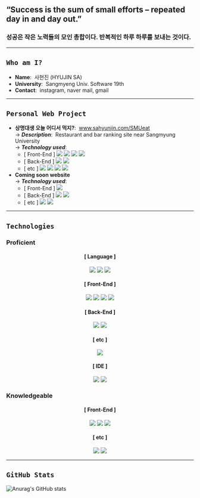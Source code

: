 ## “Success is the sum of small efforts – repeated day in and day out.” 
### 성공은 작은 노력들의 모인 총합이다. 반복적인 하루 하루를 보내는 것이다.
---
## `Who am I?`
- **Name**:&nbsp;&nbsp;사현진 (HYUJIN SA)
- **University**:&nbsp;&nbsp;Sangmyeng Univ. Software 19th
- **Contact**:&nbsp;&nbsp;instagram, naver mail, gmail
---
## `Personal Web Project`
- **상명대생 오늘 어디서 먹지?**:&nbsp;&nbsp;<a href="http://www.sahyunjin.com/SMUeat/">www.sahyunjin.com/SMUeat<a/> <br>
  &#8594; ***Description***:&nbsp;&nbsp;Restaurant and bar ranking site near Sangmyung University <br>
  &#8594; ***Technology used***:
  - [ Front-End ]
  <img src="https://img.shields.io/badge/Django Template Engine-092E20?style=flat-square&logo=Django&logoColor=white"/></a>
  <img src="https://img.shields.io/badge/HTML-E34F26?style=flat-square&logo=HTML5&logoColor=white"/></a>
  <img src="https://img.shields.io/badge/CSS-1572B6?style=flat-square&logo=CSS3&logoColor=white"/></a>
  <img src="https://img.shields.io/badge/JavaScript-F7DF1E?style=flat-square&logo=JavaScript&logoColor=white"/></a><br>
  - [ Back-End ]
  <img src="https://img.shields.io/badge/Django-092E20?style=flat-square&logo=Django&logoColor=white"/></a>
  <img src="https://img.shields.io/badge/Python-3776AB?style=flat-square&logo=Python&logoColor=white"/></a><br>
  - [ etc ]
  <img src="https://img.shields.io/badge/SQLite-003B57?style=flat-square&logo=SQLite&logoColor=white"/></a>
  <img src="https://img.shields.io/badge/Amazon AWS-232F3E?style=flat-square&logo=Amazon AWS&logoColor=white"/></a>
  <img src="https://img.shields.io/badge/NGINX-009639?style=flat-square&logo=NGINX&logoColor=white"/></a>
  <img src="https://img.shields.io/badge/uWSGI-00A98F?style=flat-square&logo=uWSGI&logoColor=white"/></a>
- **Coming soon website** <br>
  &#8594; ***Technology used***:
  - [ Front-End ]
  <img src="https://img.shields.io/badge/React.js-61DBFB?style=flat-square&logo=React&logoColor=white"/></a><br>
  - [ Back-End ]
  <img src="https://img.shields.io/badge/Spring Boot-6DB33F?style=flat-square&logo=Spring Boot&logoColor=white"/></a>
  <img src="https://img.shields.io/badge/Java-007396?style=flat-square&logo=Java&logoColor=white"/></a><br>
  - [ etc ]
  <img src="https://img.shields.io/badge/MySQL-4479A1?style=flat-square&logo=MySQL&logoColor=white"/></a>
  <img src="https://img.shields.io/badge/Amazon AWS-232F3E?style=flat-square&logo=Amazon AWS&logoColor=white"/></a>
---
## `Technologies`

### Proficient

<div align=center>

#### [ Language ]
<img src="https://img.shields.io/badge/C-A8B9CC?style=flat-square&logo=C&logoColor=white"/></a>
<img src="https://img.shields.io/badge/Python-3776AB?style=flat-square&logo=Python&logoColor=white"/></a>
<img src="https://img.shields.io/badge/Java-007396?style=flat-square&logo=Java&logoColor=white"/></a>

#### [ Front-End ]
<img src="https://img.shields.io/badge/Django Template Engine-092E20?style=flat-square&logo=Django&logoColor=white"/></a>
<img src="https://img.shields.io/badge/HTML-E34F26?style=flat-square&logo=HTML5&logoColor=white"/></a>
<img src="https://img.shields.io/badge/CSS-1572B6?style=flat-square&logo=CSS3&logoColor=white"/></a>
<img src="https://img.shields.io/badge/JavaScript-F7DF1E?style=flat-square&logo=JavaScript&logoColor=white"/></a>

#### [ Back-End ]
<img src="https://img.shields.io/badge/Django-092E20?style=flat-square&logo=Django&logoColor=white"/></a>
<img src="https://img.shields.io/badge/Spring Boot-6DB33F?style=flat-square&logo=Spring Boot&logoColor=white"/></a>

#### [ etc ]
<img src="https://img.shields.io/badge/Amazon AWS-232F3E?style=flat-square&logo=Amazon AWS&logoColor=white"/></a>
  
#### [ IDE ]
<img src="https://img.shields.io/badge/Visual Studio Code-007ACC?style=flat-square&logo=Visual Studio Code&logoColor=white"/></a>
<img src="https://img.shields.io/badge/IntelliJ IDEA-000000?style=flat-square&logo=IntelliJ IDEA&logoColor=white"/></a>

</div>

### Knowledgeable

<div align=center>

#### [ Front-End ]
<img src="https://img.shields.io/badge/React.js-61DBFB?style=flat-square&logo=React&logoColor=white"/></a>
<img src="https://img.shields.io/badge/Thymeleaf-005F0F?style=flat-square&logo=Thymeleaf&logoColor=white"/></a>
<img src="https://img.shields.io/badge/Swift-F05138?style=flat-square&logo=Swift&logoColor=white"/></a>

#### [ etc ]
<img src="https://img.shields.io/badge/MySQL-4479A1?style=flat-square&logo=MySQL&logoColor=white"/></a>
<img src="https://img.shields.io/badge/NGINX-009639?style=flat-square&logo=NGINX&logoColor=white"/></a>

</div>
  
---
## `GitHub Stats`
![Anurag's GitHub stats](https://github-readme-stats.vercel.app/api?username=tkguswls1106&count_private=true&show_icons=true&theme=gotham)

